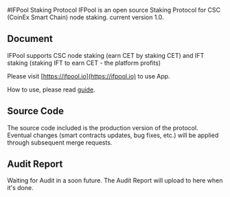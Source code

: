 #IFPool Staking Protocol
IFPool is an open source Staking Protocol for CSC (CoinEx Smart Chain) node staking. current version 1.0.

## Document
IFPool supports CSC node staking (earn CET by staking CET) and IFT staking (staking IFT to earn CET - the platform profits)

Please visit [https://ifpool.io](https://ifpool.io) to use App.

How to use, please read [guide](https://yuque.com/ifpool).

## Source Code
The source code included is the production version of the protocol. Eventual changes (smart contracts updates, bug fixes, etc.) will be applied through subsequent merge requests.

## Audit Report
Waiting for Audit in a soon future. The Audit Report will upload to here when it's done.

